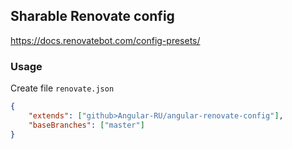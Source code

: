 ## Sharable Renovate config

https://docs.renovatebot.com/config-presets/

### Usage

Create file `renovate.json`

```json
{
    "extends": ["github>Angular-RU/angular-renovate-config"],
    "baseBranches": ["master"]
}
```
